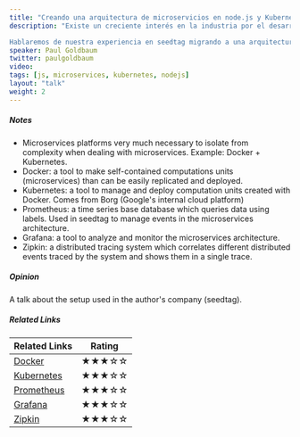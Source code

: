 ```yaml
---
title: "Creando una arquitectura de microservicios en node.js y Kubernetes"
description: "Existe un creciente interés en la industria por el desarrollo de arquitecturas de microservicios, gracias a las muchas ventajas que ofrecen. Sin embargo, este nuevo paradigma supone un cambio de mentalidad a la hora de organizar nuestras aplicaciones y conlleva más trabajo de operaciones, creando así una barrera de entrada mayor frente a sistemas monolíticos.

Hablaremos de nuestra experiencia en seedtag migrando a una arquitectura de microservicios en Node.js y de los retos que aparecen a la hora de implementar un sistema que debe atender miles de peticiones por segundo. Repasaremos las técnicas y herramientas a nuestra disposición para crear una sistema ágil, mantenible y escalable utilizando Kubernetes como base."
speaker: Paul Goldbaum
twitter: paulgoldbaum
video:
tags: [js, microservices, kubernetes, nodejs]
layout: "talk"
weight: 2
---
```


<article id="1">

##### Notes

- Microservices platforms very much necessary to isolate from complexity when dealing with microservices. Example: Docker + Kubernetes.
- Docker: a tool to make self-contained computations units (microservices) than can be easily replicated and deployed.
- Kubernetes: a tool to manage and deploy computation units created with Docker. Comes from Borg (Google's internal cloud platform)
- Prometheus: a time series base database which queries data using labels. Used in seedtag to manage events in the microservices architecture.
- Grafana: a tool to analyze and monitor the microservices architecture.
- Zipkin: a distributed tracing system which correlates different distributed events traced by the system and shows them in a single trace.

</article>

<article id="2">

##### Opinion

A talk about the setup used in the author's company (seedtag).

</article>

<article id="3">

##### Related Links

Related Links | Rating
--- | ---
[Docker](https://www.docker.com/) | ★★★☆☆
[Kubernetes](https://kubernetes.io/) | ★★★☆☆
[Prometheus](https://prometheus.io/) | ★★★☆☆
[Grafana](https://grafana.com/) | ★★★☆☆
[Zipkin](http://zipkin.io/) | ★★★☆☆
</article>
